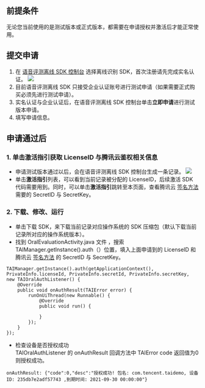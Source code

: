## 前提条件
无论您当前使用的是测试版本或正式版本，都需要在申请授权并激活后才能正常使用。

## 提交申请
1. 在 [语音评测离线 SDK 控制台](https://console.cloud.tencent.com/aiface/sdk) 选择离线识别 SDK，首次注册请先完成实名认证。
![](https://main.qcloudimg.com/raw/e2d21055ac76cdcc7aa0385618bc190d.png)
2. 目前语音评测离线 SDK 只接受企业认证账号进行测试申请（如果需要正式购买必须先进行测试申请）。
3. 实名认证与企业认证后，在语音评测离线 SDK 控制台单击**立即申请**进行测试版本申请。
4. 填写申请信息。


## 申请通过后
### 1. 单击**激活指引**获取 LicenseID 与腾讯云鉴权相关信息
- 申请测试版本通过以后，会在语音评测离线 SDK 控制台生成一条记录。
![](https://main.qcloudimg.com/raw/cc001519fe65b6a301f264bf844e7eb0.png)
- 单击**激活指引**列表，可以看到当前记录被分配的 LicenseID，后续激活 SDK 代码需要用到。同时，可以单击**激活指引**跳转至本页面，查看腾讯云 [签名方法](https://cloud.tencent.com/document/product/884/30657) 需要的 SecretID 与 SecretKey。

### 2. 下载、修改、运行
- 单击下载 SDK，来下载当前记录对应操作系统的 SDK 压缩包（默认下载当前记录所对应的操作系统版本）。
- 找到 OralEvaluationActivity.java 文件 ，搜索 TAIManager.getInstance().auth（）位置，填入上面申请到的 LicenseID 和腾讯云 [签名方法](https://cloud.tencent.com/document/product/884/30657) 的 SecretID 与 SecretKey。  
```
TAIManager.getInstance().auth(getApplicationContext(), PrivateInfo.licenseId, PrivateInfo.secretId, PrivateInfo.secretKey, new TAIOralAuthListener() {
    @Override
    public void onAuthResult(TAIError error) {
        runOnUiThread(new Runnable() {
            @Override
            public void run() {
            
            }
        });
    }
});
```
- 检查设备是否授权成功  
TAIOralAuthListener 的 onAuthResult 回调方法中 TAIError code 返回值为0则授权成功。 
```
onAuthResult: {"code":0,"desc":"授权成功! 包名: com.tencent.taidemo, 设备ID: 235db7e2adf57743 ,到期时间: 2021-09-30 00:00:00"}
```
 
























